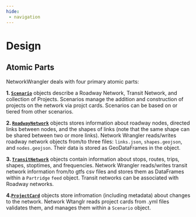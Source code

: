 ```yaml
---
hide:
 - navigation
---
```


# Design

## Atomic Parts

NetworkWrangler deals with four primary atomic parts:

**1. [`Scenario`](/network_wrangler/api/#network_wrangler.Scenario)** objects describe a Roadway Network, Transit Network, and collection of Projects. Scenarios manage the addition and construction of projects on the network via projct cards. Scenarios can be based on or tiered from other scenarios.

**2. [`RoadwayNetwork`](/network_wrangler/api/#network_wrangler.RoadwayNetwork)** objects stores information about roadway nodes, directed links between nodes, and the shapes of links (note that the same shape can be shared between two or more links). Network Wrangler reads/writes roadway network objects from/to three files: `links.json`, `shapes.geojson`, and `nodes.geojson`. Their data is stored as GeoDataFrames in the object.

**3. [`TransitNetwork`](/network_wrangler/api/#network_wrangler.TransitNetwork)** objects contain information about stops, routes, trips, shapes, stoptimes, and frequencies. Network Wrangler reads/writes transit network information from/to gtfs csv files and stores them as DataFrames within a
`Partridge` `feed` object.  Transit networks can be associated with Roadway networks.

**4.[`ProjectCard`](/network_wrangler/api/#network_wrangler.ProjectCard)** objects store infromation (including  metadata) about changes to the network.  Network Wtanglr reads project cards from .yml files validates them, and manages them within a `Scenario` object.
